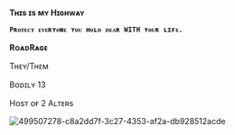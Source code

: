 **Tʜɪs ɪs ᴍʏ Hɪɢʜᴡᴀʏ**


**`Pʀᴏᴛᴇᴄᴛ ᴇᴠᴇʀʏᴏɴᴇ ʏᴏᴜ ʜᴏʟᴅ ᴅᴇᴀʀ WITH ʏᴏᴜʀ ʟɪғᴇ.`**

**RᴏᴀᴅRᴀɢᴇ**

Tʜᴇʏ/Tʜᴇᴍ

Bᴏᴅɪʟʏ 13

Hᴏsᴛ ᴏғ 2 Aʟᴛᴇʀs







![499507278-c8a2dd7f-3c27-4353-af2a-db928512acde](https://github.com/user-attachments/assets/bad14a78-8858-4c00-a9b1-b8fc8e18ab1d)

